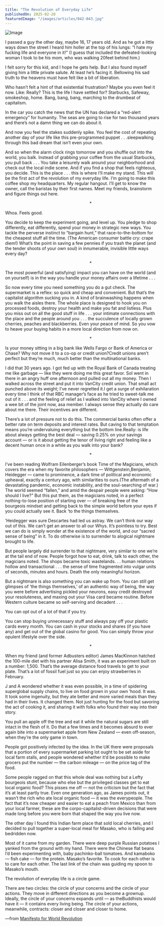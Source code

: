 ```yaml
---
title: "The Revolution of Everyday Life"
publishedOn: 2025-02-20
featuredImage: "/images/articles/042-043.jpg"
---
```


![Image](/images/articles/044-045.jpg)‍

I passed a guy the other day, maybe 16, 17 years old. And as he got a little ways down the street I heard him holler at the top of his lungs: “I hate my fucking life and everyone in it!” (I guess that included the defeated-looking woman I took to be his mom, who was walking 20feet behind him.)

I felt sorry for this kid, and I hope he gets help. But I also found myself giving him a little private salute. At least he’s facing it. Bellowing his sad truth to the heavens must have felt like a bit of liberation.

Who hasn’t felt a hint of that existential frustration? Maybe you even feel it now. Like: Really? This is the life I have settled for? Starbucks, Safeway, smokeshop, home. Bang, bang, bang, marching to the drumbeat of capitalism.

In the car you catch the news that the UN has declared a “red-alert emergency” for humanity. The seas are going to rise for two thousand years and there’s not a damn thing we can do about it.

And now you feel the stakes suddenly spike. You feel the cost of repeating another day of your life like this pre-programmed puppet . . .sleepwalking through this bad dream that isn’t even your own.

And so when the alarm clock rings tomorrow and you shuffle out into the world, you balk. Instead of grabbing your coffee from the usual Starbucks, you pull back . . . You take a leisurely walk around your neighborhood and check out the local indie scene. And if you find a shop that feels righteous, you decide. This is the place . . . this is where I’ll make my stand. This will be the first act of the revolution of my everyday life. I’m going to make this coffee shop my headquarters. My regular hangout. I’ll get to know the owner, call the baristas by their first names. Meet my friends, brainstorm and figure things out here.

 &nbsp;&nbsp;&nbsp;&nbsp;&nbsp;&nbsp;&nbsp;&nbsp;&nbsp;&nbsp;&nbsp;&nbsp;&nbsp;&nbsp;&nbsp;&nbsp;&nbsp;&nbsp;&nbsp;&nbsp;&nbsp;&nbsp;&nbsp;&nbsp;&nbsp;&nbsp;&nbsp;&nbsp;&nbsp;&nbsp;&nbsp;&nbsp;&nbsp;&nbsp;&nbsp;&nbsp;&nbsp;&nbsp;&nbsp;&nbsp;&nbsp;&nbsp;&nbsp;&nbsp;&nbsp;&nbsp;&nbsp;&nbsp;&nbsp;&nbsp;&nbsp;&nbsp;&nbsp;&nbsp;&nbsp;&nbsp;&nbsp;&nbsp;&nbsp;&nbsp;&nbsp;&nbsp;&nbsp;&nbsp;&nbsp;&nbsp;&nbsp;&nbsp;&nbsp;&nbsp;*

Whoa. Feels good.

You decide to keep the experiment going, and level up. You pledge to shop differently, eat differently, spend your money in strategic new ways. You tackle the perverse instinct to “bargain hunt,” that race-to-the-bottom for the cheapest stuff all the time. (The American consumer battle cry: crape diem!) What’s the point in saving a few pennies if you trash the planet (and the tender shoots of your own soul) in innumerable, invisible little ways every day?

 &nbsp;&nbsp;&nbsp;&nbsp;&nbsp;&nbsp;&nbsp;&nbsp;&nbsp;&nbsp;&nbsp;&nbsp;&nbsp;&nbsp;&nbsp;&nbsp;&nbsp;&nbsp;&nbsp;&nbsp;&nbsp;&nbsp;&nbsp;&nbsp;&nbsp;&nbsp;&nbsp;&nbsp;&nbsp;&nbsp;&nbsp;&nbsp;&nbsp;&nbsp;&nbsp;&nbsp;&nbsp;&nbsp;&nbsp;&nbsp;&nbsp;&nbsp;&nbsp;&nbsp;&nbsp;&nbsp;&nbsp;&nbsp;&nbsp;&nbsp;&nbsp;&nbsp;&nbsp;&nbsp;&nbsp;&nbsp;&nbsp;&nbsp;&nbsp;&nbsp;&nbsp;&nbsp;&nbsp;&nbsp;&nbsp;&nbsp;&nbsp;&nbsp;&nbsp;&nbsp;*

The most powerful (and satisfying) impact you can have on the world (and on yourself) is in the way you handle your money affairs over a lifetime . . .

So now every time you need something you do a gut check. The supermarket is a reflex: so quick and cheap and convenient. But that’s the capitalist algorithm sucking you in. A kind of brainwashing happens when you walk the aisles there. The whole place is designed to hook you on processed foods, destroy your health and make you fat and listless. Plus you miss out on all the good stuff in life . . . your intimate connections with the place and the people around you . . . the succulence of locally grown cherries, peaches and blackberries. Even your peace of mind. So you vow to heave your buying habits in a more local direction from now on.

 &nbsp;&nbsp;&nbsp;&nbsp;&nbsp;&nbsp;&nbsp;&nbsp;&nbsp;&nbsp;&nbsp;&nbsp;&nbsp;&nbsp;&nbsp;&nbsp;&nbsp;&nbsp;&nbsp;&nbsp;&nbsp;&nbsp;&nbsp;&nbsp;&nbsp;&nbsp;&nbsp;&nbsp;&nbsp;&nbsp;&nbsp;&nbsp;&nbsp;&nbsp;&nbsp;&nbsp;&nbsp;&nbsp;&nbsp;&nbsp;&nbsp;&nbsp;&nbsp;&nbsp;&nbsp;&nbsp;&nbsp;&nbsp;&nbsp;&nbsp;&nbsp;&nbsp;&nbsp;&nbsp;&nbsp;&nbsp;&nbsp;&nbsp;&nbsp;&nbsp;&nbsp;&nbsp;&nbsp;&nbsp;&nbsp;&nbsp;&nbsp;&nbsp;&nbsp;&nbsp;*

Is your money sitting in a big bank like Wells Fargo or Bank of America or Chase? Why not move it to a co-op or credit union?Credit unions aren’t perfect but they’re much, much better than the multinational banks.

I did that 30 years ago. I got fed up with the Royal Bank of Canada treating me like garbage — like they were doing me this great favor. SoI went in there in an angry huff one afternoon and pulled out all my money. Then I walked across the street and put it into VanCity credit union. That small act punched above its weight; I’ve never regretted it.I get a surge of exhilaration every time I think of that RBC manager’s face as he tried to sweet-talk me out of it . . . and the feeling of relief as I walked into VanCity where I owned a wee bit of the joint now, asa member. I always sense they actually do care about me there. Their incentives are different.

There’s a lot of pressure not to do this. The commercial banks often offer a better rate on term deposits and interest rates. But caving to that temptation means you’re undervaluing everything but the bottom line.Really: is life about always getting the best deal — saving 0.25% on your savings account — or is it about getting the tenor of living right and feeling like a decent human once in a while as you walk into your bank?

 &nbsp;&nbsp;&nbsp;&nbsp;&nbsp;&nbsp;&nbsp;&nbsp;&nbsp;&nbsp;&nbsp;&nbsp;&nbsp;&nbsp;&nbsp;&nbsp;&nbsp;&nbsp;&nbsp;&nbsp;&nbsp;&nbsp;&nbsp;&nbsp;&nbsp;&nbsp;&nbsp;&nbsp;&nbsp;&nbsp;&nbsp;&nbsp;&nbsp;&nbsp;&nbsp;&nbsp;&nbsp;&nbsp;&nbsp;&nbsp;&nbsp;&nbsp;&nbsp;&nbsp;&nbsp;&nbsp;&nbsp;&nbsp;&nbsp;&nbsp;&nbsp;&nbsp;&nbsp;&nbsp;&nbsp;&nbsp;&nbsp;&nbsp;&nbsp;&nbsp;&nbsp;&nbsp;&nbsp;&nbsp;&nbsp;&nbsp;&nbsp;&nbsp;&nbsp;&nbsp;*

I’ve been reading Wolfram Eilenberger’s book Time of the Magicians, which covers the era when my favorite philosophers — Wittgenstein,Benjamin, Heidegger — came to prominence, a dark time of political and economic upheaval, exactly a century ago, with similarities to ours.(The aftermath of a devastating pandemic, economic instability, and the soul-searching of war.) The world seemed “fallen,” and amid the despair people were asking: “How should I live?” But this put them, as the magicians noted, in a perfect nothing-to-lose position of starting over — of breaking free of the bourgeois mindset and getting back to the simple world before your eyes if you could actually see it. Back ‘to the things themselves.

’Heidegger was sure Descartes had led us astray. We can’t think our way out of this. We can’t get an answer to all our Whys. It’s pointless to try. Best we can do is simply wonder at the existence of the world, and our “sacred sense of being” in it. To do otherwise is to surrender to alogical nightmare brought to life.

But people largely did surrender to that nightmare, very similar to one we’re at the tail end of now. People forgot how to eat, drink, talk to each other, the magicians noted. The shops became toxic wastelands. . . human relations hollow and transactional . . . the sense of time fragmented into vulgar units of seconds, minutes and hours. Death the only meaningful horizon.

But a nightmare is also something you can wake up from. You can still get glimpses of ‘the things themselves,’ of an authentic way of being, the way you were before advertising pickled your neurons, easy credit destroyed your resoluteness, and maxing out your Visa card became routine. Before Western culture became so self-serving and decadent . . .

You can opt out of a lot of that if you try.

You can stop buying unnecessary stuff and always pay off your plastic cards every month. You can cash in your stocks and shares (if you have any) and get out of the global casino for good. You can simply throw your opulent lifestyle over the side.

 &nbsp;&nbsp;&nbsp;&nbsp;&nbsp;&nbsp;&nbsp;&nbsp;&nbsp;&nbsp;&nbsp;&nbsp;&nbsp;&nbsp;&nbsp;&nbsp;&nbsp;&nbsp;&nbsp;&nbsp;&nbsp;&nbsp;&nbsp;&nbsp;&nbsp;&nbsp;&nbsp;&nbsp;&nbsp;&nbsp;&nbsp;&nbsp;&nbsp;&nbsp;&nbsp;&nbsp;&nbsp;&nbsp;&nbsp;&nbsp;&nbsp;&nbsp;&nbsp;&nbsp;&nbsp;&nbsp;&nbsp;&nbsp;&nbsp;&nbsp;&nbsp;&nbsp;&nbsp;&nbsp;&nbsp;&nbsp;&nbsp;&nbsp;&nbsp;&nbsp;&nbsp;&nbsp;&nbsp;&nbsp;&nbsp;&nbsp;&nbsp;&nbsp;&nbsp;&nbsp;*

When my friend (and former Adbusters editor) James MacKinnon hatched the 100-mile diet with his partner Alisa Smith, it was an experiment built on a number: 1,500. That’s the average distance food travels to get to your plate. That’s a lot of fossil fuel just so you can enjoy strawberries in February.

J and A wondered whether it was even possible, in a time of spidering superglobal supply chains, to live on food grown in your own ’hood. It was. It took some ingenuity, but they ate better and more varied meals than they had in their lives. It changed them. Not just hunting for the food but savoring the act of cooking it, and sharing it with folks who found their way into their story.

You pull an apple off the tree and eat it while the natural sugars are still intact in the flesh of it. Do that a few times and it becomes absurd to ever again bite into a supermarket apple from New Zealand — even off-season, when they’re the only game in town.

People got positively infected by the idea. In the UK there were proposals that a portion of every supermarket parking lot ought to be set aside for local farm stalls, and people wondered whether it’d be possible to make grocers put the number — the carbon mileage — on the price tag of the food.

Some people ragged on that this whole deal was nothing but a Lefty bourgeois stunt, because who else but the privileged classes get to eat local organic food? This pisses me off — not the criticism but the fact that it’s at least partly true. Even one generation ago, as James points out, it wasn’t the rich who ate local organic food — it was the everypeople. The fact that it’s now cheaper and easier to eat a peach from Mexico than from your local farmer, these are the corpo-capitalist-driven decisions that were made long before you were born that shaped the way you live now.

The other day I found this Indian farm place that sold local cherries, and I decided to pull together a super-local meal for Masako, who is failing and bedridden now.

Most of it came from my garden. There were deep purple Russian potatoes I yanked from the ground with my hand. There were the Chinese flat beans I’d been experimenting with, baby pachinko-ball tomatoes. And kamaboko — fish cake — for the protein. Masako’s favorite. To cook for each other is to care for each other. The last link of the chain was guiding my spoon to Masako’s mouth.

The revolution of everyday life is a circle game.

There are two circles: the circle of your concerns and the circle of your actions. They move in different directions as you become a grownup. Ideally, the circle of your concerns expands until — as theBuddhists would have it — it contains every living being. The circle of your actions, meanwhile, contracts: closer and closer and closer to home.

—from [Manifesto for World Revolution](https://subscribe.adbusters.org/products/a-manifesto-for-world-revolution)
